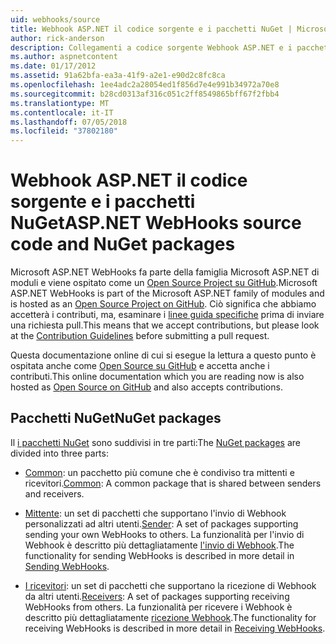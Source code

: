 ```yaml
---
uid: webhooks/source
title: Webhook ASP.NET il codice sorgente e i pacchetti NuGet | Microsoft Docs
author: rick-anderson
description: Collegamenti a codice sorgente Webhook ASP.NET e i pacchetti NuGet
ms.author: aspnetcontent
ms.date: 01/17/2012
ms.assetid: 91a62bfa-ea3a-41f9-a2e1-e90d2c8fc8ca
ms.openlocfilehash: 1ee4adc2a28054ed1f856d7e4e991b34972a70e8
ms.sourcegitcommit: b28cd0313af316c051c2ff8549865bff67f2fbb4
ms.translationtype: MT
ms.contentlocale: it-IT
ms.lasthandoff: 07/05/2018
ms.locfileid: "37802180"
---
```

# <a name="aspnet-webhooks-source-code-and-nuget-packages"></a><span data-ttu-id="a686c-103">Webhook ASP.NET il codice sorgente e i pacchetti NuGet</span><span class="sxs-lookup"><span data-stu-id="a686c-103">ASP.NET WebHooks source code and NuGet packages</span></span>

<span data-ttu-id="a686c-104">Microsoft ASP.NET WebHooks fa parte della famiglia Microsoft ASP.NET di moduli e viene ospitato come un [Open Source Project su GitHub](https://github.com/aspnet/WebHooks).</span><span class="sxs-lookup"><span data-stu-id="a686c-104">Microsoft ASP.NET WebHooks is part of the Microsoft ASP.NET family of modules and is hosted as an [Open Source Project on GitHub](https://github.com/aspnet/WebHooks).</span></span> <span data-ttu-id="a686c-105">Ciò significa che abbiamo accetterà i contributi, ma, esaminare i [linee guida specifiche](https://github.com/aspnet/Home/blob/master/CONTRIBUTING.md) prima di inviare una richiesta pull.</span><span class="sxs-lookup"><span data-stu-id="a686c-105">This means that we accept contributions, but please look at the [Contribution Guidelines](https://github.com/aspnet/Home/blob/master/CONTRIBUTING.md) before submitting a pull request.</span></span>

<span data-ttu-id="a686c-106">Questa documentazione online di cui si esegue la lettura a questo punto è ospitata anche come [Open Source su GitHub](http://docs.asp.net/en/latest/contribute/style-guide.html#style-guide) e accetta anche i contributi.</span><span class="sxs-lookup"><span data-stu-id="a686c-106">This online documentation which you are reading now is also hosted as [Open Source on GitHub](http://docs.asp.net/en/latest/contribute/style-guide.html#style-guide) and also accepts contributions.</span></span>

## <a name="nuget-packages"></a><span data-ttu-id="a686c-107">Pacchetti NuGet</span><span class="sxs-lookup"><span data-stu-id="a686c-107">NuGet packages</span></span>

<span data-ttu-id="a686c-108">Il [i pacchetti NuGet](https://nuget.org/packages?q=Microsoft.AspNet.WebHooks) sono suddivisi in tre parti:</span><span class="sxs-lookup"><span data-stu-id="a686c-108">The [NuGet packages](https://nuget.org/packages?q=Microsoft.AspNet.WebHooks) are divided into three parts:</span></span>

* <span data-ttu-id="a686c-109">[Common](https://www.nuget.org/packages?q=Microsoft.AspNet.WebHooks.Common): un pacchetto più comune che è condiviso tra mittenti e ricevitori.</span><span class="sxs-lookup"><span data-stu-id="a686c-109">[Common](https://www.nuget.org/packages?q=Microsoft.AspNet.WebHooks.Common): A common package that is shared between senders and receivers.</span></span>

* <span data-ttu-id="a686c-110">[Mittente](https://www.nuget.org/packages?q=Microsoft.AspNet.WebHooks.Custom): un set di pacchetti che supportano l'invio di Webhook personalizzati ad altri utenti.</span><span class="sxs-lookup"><span data-stu-id="a686c-110">[Sender](https://www.nuget.org/packages?q=Microsoft.AspNet.WebHooks.Custom): A set of packages supporting sending your own WebHooks to others.</span></span> <span data-ttu-id="a686c-111">La funzionalità per l'invio di Webhook è descritto più dettagliatamente [l'invio di Webhook](sending/index.md).</span><span class="sxs-lookup"><span data-stu-id="a686c-111">The functionality for sending WebHooks is described in more detail in [Sending WebHooks](sending/index.md).</span></span>

* <span data-ttu-id="a686c-112">[I ricevitori](https://www.nuget.org/packages?q=Microsoft.AspNet.WebHooks.Receivers): un set di pacchetti che supportano la ricezione di Webhook da altri utenti.</span><span class="sxs-lookup"><span data-stu-id="a686c-112">[Receivers](https://www.nuget.org/packages?q=Microsoft.AspNet.WebHooks.Receivers): A set of packages supporting receiving WebHooks from others.</span></span> <span data-ttu-id="a686c-113">La funzionalità per ricevere i Webhook è descritto più dettagliatamente [ricezione Webhook](receiving/index.md).</span><span class="sxs-lookup"><span data-stu-id="a686c-113">The functionality for receiving WebHooks is described in more detail in [Receiving WebHooks](receiving/index.md).</span></span>
